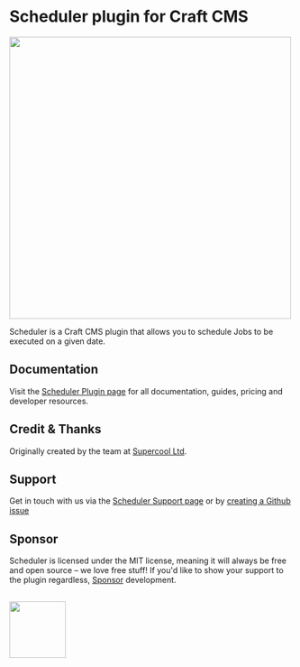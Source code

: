 # Scheduler plugin for Craft CMS
<img width="500" src="https://verbb.imgix.net/plugins/scheduler/scheduler-social-card.png?v=1">

Scheduler is a Craft CMS plugin that allows you to schedule Jobs to be executed on a given date.

## Documentation
Visit the [Scheduler Plugin page](https://verbb.io/craft-plugins/scheduler) for all documentation, guides, pricing and developer resources.

## Credit & Thanks
Originally created by the team at [Supercool Ltd](http://www.supercooldesign.co.uk/).

## Support
Get in touch with us via the [Scheduler Support page](https://verbb.io/craft-plugins/scheduler/support) or by [creating a Github issue](https://github.com/verbb/scheduler/issues)

## Sponsor
Scheduler is licensed under the MIT license, meaning it will always be free and open source – we love free stuff! If you'd like to show your support to the plugin regardless, [Sponsor](https://github.com/sponsors/verbb) development.

<h2></h2>

<a href="https://verbb.io" target="_blank">
    <img width="100" src="https://verbb.io/assets/img/verbb-pill.svg">
</a>
